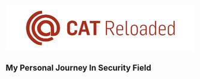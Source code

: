 <p align="center"> <img src="https://github.com/MOHAMEDZAYEDSCU/OBSIDIAN/blob/main/Screen_Shots/CAT_LOGO_SVG%20.png"> </p> 


## My Personal Journey In Security Field

<!--  Next i will type when and how i started and the achievement done in the first summer vacation after starting the field...-->